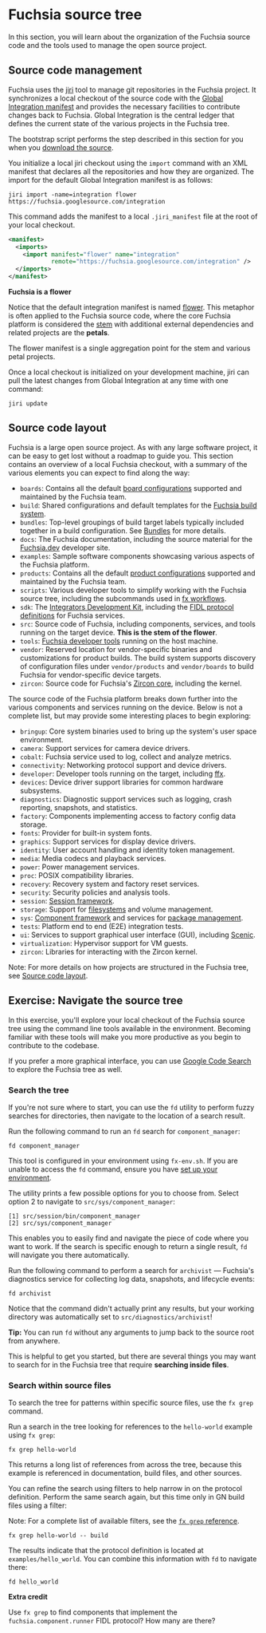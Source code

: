 # Fuchsia source tree

In this section, you will learn about the organization of the Fuchsia source
code and the tools used to manage the open source project.

## Source code management

Fuchsia uses the [jiri](https://fuchsia.googlesource.com/jiri) tool to manage
git repositories in the Fuchsia project. It synchronizes a local checkout of the
source code with the
[Global Integration manifest](https://fuchsia.googlesource.com/integration) and
provides the necessary facilities to contribute changes back to Fuchsia. Global
Integration is the central ledger that defines the current state of the various
projects in the Fuchsia tree.

<aside class="key-point">
The bootstrap script performs the step described in this section for you when
you <a href="/docs/get-started/get_fuchsia_source.md">download the source</a>.
</aside>

You initialize a local jiri checkout using the `import` command with an XML
manifest that declares all the repositories and how they are organized. The
import for the default Global Integration manifest is as follows:


```posix-terminal
jiri import -name=integration flower https://fuchsia.googlesource.com/integration
```

This command adds the manifest to a local `.jiri_manifest` file at the root of
your local checkout.


```xml {:.devsite-disable-click-to-copy}
<manifest>
  <imports>
    <import manifest="flower" name="integration"
            remote="https://fuchsia.googlesource.com/integration" />
  </imports>
</manifest>
```

<aside class="key-point">
  <b>Fuchsia is a flower</b>
  <p>Notice that the default integration manifest is named
  <a href="https://fuchsia.googlesource.com/integration/+/refs/heads/main/flower">flower</a>.
  This metaphor is often applied to the Fuchsia source code, where the core
  Fuchsia platform is considered the
  <a href="https://fuchsia.googlesource.com/integration/+/refs/heads/main/stem">stem</a>
  with additional external dependencies and related projects are the
  <strong>petals</strong>.</p>
  <p>The flower manifest is a single aggregation point for the stem and various
  petal projects.</p>
</aside>

Once a local checkout is initialized on your development machine, jiri can pull
the latest changes from Global Integration at any time with one command:

```posix-terminal
jiri update
```

## Source code layout

Fuchsia is a large open source project. As with any large software project, it
can be easy to get lost without a roadmap to guide you. This section contains
an overview of a local Fuchsia checkout, with a summary of the various elements
you can expect to find along the way:

* `boards`: Contains all the default
  [board configurations](/docs/development/build/concepts/build_system/boards_and_products.md)
  supported and maintained by the Fuchsia team.
* `build`: Shared configurations and default templates for the
  [Fuchsia build system](/docs/development/build/concepts/build_system/index.md).
* `bundles`: Top-level groupings of build target labels typically included
  together in a build configuration. See
  [Bundles](/docs/development/build/concepts/build_system/bundles.md) for more details.
* `docs`: The Fuchsia documentation, including the source material for the
  [Fuchsia.dev](https://fuchsia.dev/) developer site.
* `examples`: Sample software components showcasing various aspects of the
  Fuchsia platform.
* `products`: Contains all the default
  [product configurations](/docs/development/build/concepts/build_system/boards_and_products.md)
  supported and maintained by the Fuchsia team.
* `scripts`: Various developer tools to simplify working with the Fuchsia
  source tree, including the subcommands used in
  [fx workflows](/docs/development/build/fx.md).
* `sdk`: The [Integrators Development Kit](/docs/development/idk/README.md),
   including the
  [FIDL protocol definitions](https://fuchsia.dev/reference/fidl/README.md)
  for Fuchsia services.
* `src`: Source code of Fuchsia, including components, services, and tools
  running on the target device. **This is the stem of the flower**.
* `tools`: [Fuchsia developer tools](https://fuchsia.dev/reference/tools/sdk/README.md)
  running on the host machine.
* `vendor`: Reserved location for vendor-specific binaries and customizations
  for product builds. The build system supports discovery of configuration
  files under `vendor/products` and `vendor/boards` to build Fuchsia for
  vendor-specific device targets.
* `zircon`: Source code for Fuchsia's
  [Zircon core](/docs/concepts/kernel/README.md), including the kernel.

The source code of the Fuchsia platform breaks down further into the various
components and services running on the device. Below is not a complete list,
but may provide some interesting places to begin exploring:

* `bringup`: Core system binaries used to bring up the system's user space
  environment.
* `camera`: Support services for camera device drivers.
* `cobalt`: Fuchsia service used to log, collect and analyze metrics.
* `connectivity`: Networking protocol support and device drivers.
* `developer`: Developer tools running on the target, including
  [ffx](/docs/development/tools/ffx/overview.md).
* `devices`: Device driver support libraries for common hardware subsystems.
* `diagnostics`: Diagnostic support services such as logging, crash reporting,
  snapshots, and statistics.
* `factory`: Components implementing access to factory config data storage.
* `fonts`: Provider for built-in system fonts.
* `graphics`: Support services for display device drivers.
* `identity`: User account handling and identity token management.
* `media`: Media codecs and playback services.
* `power`: Power management services.
* `proc`: POSIX compatibility libraries.
* `recovery`: Recovery system and factory reset services.
* `security`: Security policies and analysis tools.
* `session`: [Session framework](/docs/concepts/session/introduction.md).
* `storage`: Support for [filesystems](/docs/concepts/filesystems/filesystems.md)
  and volume management.
* `sys`: [Component framework](/docs/concepts/components/v2/README.md) and
  services for [package management](/docs/concepts/packages/package.md).
* `tests`: Platform end to end (E2E) integration tests.
* `ui`: Services to support graphical user interface (GUI), including
  [Scenic](/docs/concepts/graphics/scenic/README.md).
* `virtualization`: Hypervisor support for VM guests.
* `zircon`: Libraries for interacting with the Zircon kernel.

Note: For more details on how projects are structured in the Fuchsia tree, see
[Source code layout](/docs/concepts/source_code/layout.md).


## Exercise: Navigate the source tree

In this exercise, you'll explore your local checkout of the Fuchsia source tree
using the command line tools available in the environment. Becoming familiar
with these tools will make you more productive as you begin to contribute to the
codebase.

<aside class="key-point">
If you prefer a more graphical interface, you can use
<a href="https://cs.opensource.google/fuchsia">Google Code Search</a> to explore
the Fuchsia tree as well.
</aside>

### Search the tree

If you're not sure where to start, you can use the `fd` utility to perform fuzzy
searches for directories, then navigate to the location of a search result.

Run the following command to run an `fd` search for `component_manager`:


```posix-terminal
fd component_manager
```

<aside class="key-point">
This tool is configured in your environment using <code>fx-env.sh</code>. If you
are unable to access the <code>fd</code> command, ensure you have
<a href="/docs/get-started/get_fuchsia_source.md#set-up-environment-variables">
set up your environment</a>.
</aside>

The utility prints a few possible options for you to choose from. Select option
2 to navigate to `src/sys/component_manager`:

```none {:.devsite-disable-click-to-copy}
[1] src/session/bin/component_manager
[2] src/sys/component_manager

```

This enables you to easily find and navigate the piece of code where you want to
work. If the search is specific enough to return a single result, `fd` will
navigate you there automatically.

Run the following command to perform a search for `archivist` — Fuchsia's
diagnostics service for collecting log data, snapshots, and lifecycle events:

```posix-terminal
fd archivist
```

Notice that the command didn't actually print any results, but your working
directory was automatically set to `src/diagnostics/archivist`!


<aside class="key-point">
  <b>Tip:</b> You can run <code>fd</code> without any arguments to jump back to
  the source root from anywhere.
</aside>

This is helpful to get you started, but there are several things you may want to
search for in the Fuchsia tree that require **searching inside files**.


### Search within source files

To search the tree for patterns within specific source files, use the
`fx grep` command.

Run a search in the tree looking for references to the `hello-world` example
using `fx grep`:

```posix-terminal
fx grep hello-world
```

This returns a long list of references from across the tree, because this
example is referenced in documentation, build files, and other sources.

You can refine the search using filters to help narrow in on the protocol
definition. Perform the same search again, but this time only in GN build files
using a filter:

Note: For a complete list of available filters, see the
[`fx grep` reference](https://fuchsia.dev/reference/tools/fx/cmd/grep).

```posix-terminal
fx grep hello-world -- build
```


The results indicate that the protocol definition is located at
`examples/hello_world`. You can combine this information with `fd` to
navigate there:


```posix-terminal
fd hello_world
```

<aside class="key-point">
  <b>Extra credit</b>
  <p>Use <code>fx grep</code> to find components that implement the
  <code>fuchsia.component.runner</code> FIDL protocol? How many are there?</p>
</aside>

